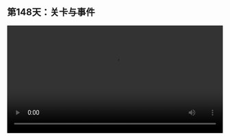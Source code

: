 ## 第148天：关卡与事件

<video width="100%" controls controlslist="nodownload nofullscreen noremoteplayback" disablePictureInPicture>
  <source src="https://api.keepwork.com/ts-storage/siteFiles/20008/raw#1614607745241session148 关卡与事件.webm" type="video/webm">
  <source src="https://api.keepwork.com/ts-storage/siteFiles/20009/raw#1614607760978session148 关卡与事件_small.mp4" type="video/mp4" />
   
  你的浏览器不支持播放
</video>
<style>
video::-webkit-media-controls-fullscreen-button {
    display: none;
}
</style>
### 字幕

我们来看一个ID为36551的世界。
我们踩一下这里的压力板。
可以看到播放了一段小动画，里边告诉我们按X键可以通关。
我们按一下X键。
可以看到我们来到了它旁边的一个房间。
这里它让我们去点击青蛙来输入密码。
我们点击青蛙。
这里有个提示，密码是1234。
如果输入正确，就会跳转到下一个关卡。
刚刚展示的内容实际上是由这里，这里和这里的三组代码方块实现的。
我们打开第一个代码方块。
每一个关卡会定义一个开始的消息，或者叫事件。
例如在第一个关卡开始的时候，我们注册了s1，也就是第一关的开始事件。
在这里我们传送主角到这个位置。
同时播放一段动画。
"myself"代表播放的是当前代码方块控制的电影方块中的电影，0是开始时间， -1是代表电影方块中动画的结束时间。
作为通关的条件，我们在这里注册了一个当X键被按下时，我们会广播一个消息s1_end，也就是第一关的结束事件。
在这里定义了s1_end事件。
我们结束了正在播放的这段动画。
同时我们广播一个消息s2，也就是第二关的开始事件。
而第二关的开始事件是在旁边的，这里的代码方块中定义的。
通过这样的实践的方式，**我们给每一关去定义开始和结束两个事件，就可以将很多个关卡串联起来了。**
